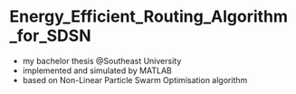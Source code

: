 # Energy_Efficient_Routing_Algorithm_for_SDSN

* my bachelor thesis @Southeast University
* implemented and simulated by MATLAB
* based on Non-Linear Particle Swarm Optimisation algorithm
